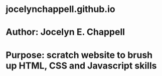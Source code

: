# jocelynchappell.github.io

# Author: Jocelyn E. Chappell

# Purpose: scratch website to brush up HTML, CSS and Javascript skills